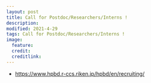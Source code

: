 ```yaml
---
layout: post
title: Call for Postdoc/Researchers/Interns !
description: 
modified: 2021-4-29
tags: Call for Postdoc/Researchers/Interns !
image:
  feature: 
  credit: 
  creditlink: 
---
```




- https://www.hpbd.r-ccs.riken.jp/hpbd/en/recruiting/
